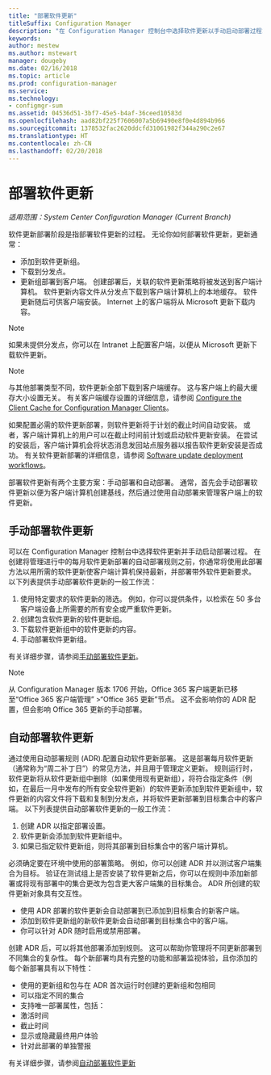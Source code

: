 ```yaml
---
title: "部署软件更新"
titleSuffix: Configuration Manager
description: "在 Configuration Manager 控制台中选择软件更新以手动启动部署过程或自动部署更新。"
keywords: 
author: mestew
ms.author: mstewart
manager: dougeby
ms.date: 02/16/2018
ms.topic: article
ms.prod: configuration-manager
ms.service: 
ms.technology:
- configmgr-sum
ms.assetid: 04536d51-3bf7-45e5-b4af-36ceed10583d
ms.openlocfilehash: aad82bf225f7606007a5b69490e8f0e4d894b966
ms.sourcegitcommit: 1378532fac2620ddcfd31061982f344a290c2e67
ms.translationtype: HT
ms.contentlocale: zh-CN
ms.lasthandoff: 02/20/2018
---
```

#  <a name="BKMK_SUMDeploy"></a> 部署软件更新  

*适用范围：System Center Configuration Manager (Current Branch)*

软件更新部署阶段是指部署软件更新的过程。 无论你如何部署软件更新，更新通常：
- 添加到软件更新组。
- 下载到分发点。
- 更新组部署到客户端。 创建部署后，关联的软件更新策略将被发送到客户端计算机。 软件更新内容文件从分发点下载到客户端计算机上的本地缓存。 软件更新随后可供客户端安装。 Internet 上的客户端将从 Microsoft 更新下载内容。  

> [!NOTE]  
>  如果未提供分发点，你可以在 Intranet 上配置客户端，以便从 Microsoft 更新下载软件更新。  

> [!NOTE]  
>  与其他部署类型不同，软件更新全部下载到客户端缓存。 这与客户端上的最大缓存大小设置无关。 有关客户端缓存设置的详细信息，请参阅 [Configure the Client Cache for Configuration Manager Clients](../../core/clients/manage/manage-clients.md#BKMK_ClientCache)。  

如果配置必需的软件更新部署，则软件更新将于计划的截止时间自动安装。 或者，客户端计算机上的用户可以在截止时间前计划或启动软件更新安装。 在尝试的安装后，客户端计算机会将状态消息发回站点服务器以报告软件更新安装是否成功。 有关软件更新部署的详细信息，请参阅 [Software update deployment workflows](../understand/software-updates-introduction.md#BKMK_DeploymentWorkflows)。  

部署软件更新有两个主要方案：手动部署和自动部署。 通常，首先会手动部署软件更新以便为客户端计算机创建基线，然后通过使用自动部署来管理客户端上的软件更新。  

## <a name="BKMK_ManualDeployment"></a>手动部署软件更新
可以在 Configuration Manager 控制台中选择软件更新并手动启动部署过程。 在创建将管理进行中的每月软件更新部署的自动部署规则之前，你通常将使用此部署方法以用所需的软件更新使客户端计算机保持最新，并部署带外软件更新要求。 以下列表提供手动部署软件更新的一般工作流：  

1. 使用特定要求的软件更新的筛选。 例如，你可以提供条件，以检索在 50 多台客户端设备上所需要的所有安全或严重软件更新。  
2. 创建包含软件更新的软件更新组。  
3. 下载软件更新组中的软件更新的内容。  
4. 手动部署软件更新组。

有关详细步骤，请参阅[手动部署软件更新](manually-deploy-software-updates.md)。

>[!NOTE]
>从 Configuration Manager 版本 1706 开始，Office 365 客户端更新已移至“Office 365 客户端管理” >“Office 365 更新”节点。 这不会影响你的 ADR 配置，但会影响 Office 365 更新的手动部署。 

## <a name="automatically-deploy-software-updates"></a>自动部署软件更新
通过使用自动部署规则 (ADR).配置自动软件更新部署。 这是部署每月软件更新（通常称为“周二补丁日”）的常见方法，并且用于管理定义更新。 规则运行时，软件更新将从软件更新组中删除（如果使用现有更新组），将符合指定条件（例如，在最后一月中发布的所有安全软件更新）的软件更新添加到软件更新组中，软件更新的内容文件将下载和复制到分发点，并将软件更新部署到目标集合中的客户端。 以下列表提供自动部署软件更新的一般工作流：  

1.  创建 ADR 以指定部署设置。
2.  软件更新会添加到软件更新组中。  
3.  如果已指定软件更新组，则将其部署到目标集合中的客户端计算机。  

必须确定要在环境中使用的部署策略。 例如，你可以创建 ADR 并以测试客户端集合为目标。 验证在测试组上是否安装了软件更新之后，你可以在规则中添加新部署或将现有部署中的集合更改为包含更大客户端集的目标集合。 ADR 所创建的软件更新对象具有交互性。  

-   使用 ADR 部署的软件更新会自动部署到已添加到目标集合的新客户端。  
-   添加到软件更新组的新软件更新会自动部署到目标集合中的客户端。  
-   你可以针对 ADR 随时启用或禁用部署。  

创建 ADR 后，可以将其他部署添加到规则。 这可以帮助你管理将不同更新部署到不同集合的复杂性。 每个新部署均具有完整的功能和部署监视体验，且你添加的每个新部署具有以下特性：  

-   使用的更新组和包与在 ADR 首次运行时创建的更新组和包相同  
-   可以指定不同的集合  
-   支持唯一部署属性，包括：  
   -   激活时间  
   -   截止时间  
   -   显示或隐藏最终用户体验  
   -   针对此部署的单独警报  

有关详细步骤，请参阅[自动部署软件更新](automatically-deploy-software-updates.md)

<!-- ###  <a name="BKMK_ClientCache"></a> Client cache setting  
The Configuration Manager client downloads the content for required software updates to the local client cache soon after it receives the deployment. However, the client waits to download the content until after the **Software available time** setting for the deployment. The client does not download software updates in optional deployments (deployments that do not have a scheduled installation deadline) until the user manually starts the installation. When the configured deadline passes, the software updates client agent performs a scan to verify that the software update is still required, then the software updates client agent checks the local cache on the client computer to verify that the software update source file is still available, and then installs the software update. If the content was deleted from the client cache to make room for another deployment, the client downloads the software updates to the cache. Software updates are always downloaded to the client cache regardless of the configured maximum client cache size. For other deployments, such as applications or packages, the client only downloads content that is within the maximum cache size that you configure for the client. Cached content is not automatically deleted, but it remains in the cache for at least one day after the client used that content.  -->


 <!-- For more information about the deployment process, see [Software update deployment process](../../sum/understand/software-updates-introduction.md#BKMK_DeploymentProcess).  -->
